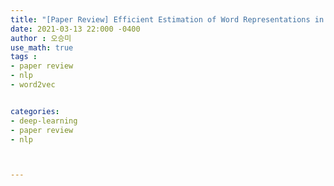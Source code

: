 ```yaml
---
title: "[Paper Review] Efficient Estimation of Word Representations in Vector Space"
date: 2021-03-13 22:000 -0400
author : 오승미
use_math: true
tags :
- paper review
- nlp
- word2vec


categories:
- deep-learning
- paper review
- nlp



---
```






# 